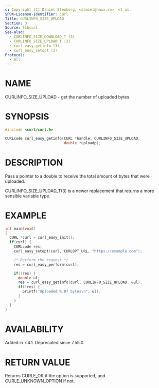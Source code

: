 ```yaml
---
c: Copyright (C) Daniel Stenberg, <daniel@haxx.se>, et al.
SPDX-License-Identifier: curl
Title: CURLINFO_SIZE_UPLOAD
Section: 3
Source: libcurl
See-also:
  - CURLINFO_SIZE_DOWNLOAD_T (3)
  - CURLINFO_SIZE_UPLOAD_T (3)
  - curl_easy_getinfo (3)
  - curl_easy_setopt (3)
Protocol:
  - All
---
```


# NAME

CURLINFO_SIZE_UPLOAD - get the number of uploaded bytes

# SYNOPSIS

~~~c
#include <curl/curl.h>

CURLcode curl_easy_getinfo(CURL *handle, CURLINFO_SIZE_UPLOAD,
                           double *uploadp);
~~~

# DESCRIPTION

Pass a pointer to a double to receive the total amount of bytes that were
uploaded.

CURLINFO_SIZE_UPLOAD_T(3) is a newer replacement that returns a more
sensible variable type.

# EXAMPLE

~~~c
int main(void)
{
  CURL *curl = curl_easy_init();
  if(curl) {
    CURLcode res;
    curl_easy_setopt(curl, CURLOPT_URL, "https://example.com");

    /* Perform the request */
    res = curl_easy_perform(curl);

    if(!res) {
      double ul;
      res = curl_easy_getinfo(curl, CURLINFO_SIZE_UPLOAD, &ul);
      if(!res) {
        printf("Uploaded %.0f bytes\n", ul);
      }
    }
  }
}
~~~

# AVAILABILITY

Added in 7.4.1. Deprecated since 7.55.0.

# RETURN VALUE

Returns CURLE_OK if the option is supported, and CURLE_UNKNOWN_OPTION if not.
